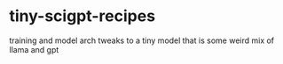 # tiny-scigpt-recipes
training and model arch tweaks to a tiny model that is some weird mix of llama and gpt
